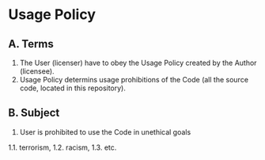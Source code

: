 # Usage Policy

## A. Terms
1. The User (licenser) have to obey the Usage Policy created by the Author (licensee).
2. Usage Policy determins usage prohibitions of the Code (all the source code, located in this repository).

## B. Subject
1. User is prohibited to use the Code in unethical goals
    
1.1. terrorism, 
1.2. racism, 
1.3. etc.


